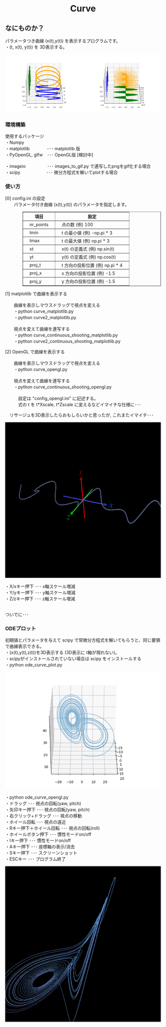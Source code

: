 <html lang="ja">
    <head>
        <meta charset="utf-8" />
    </head>
<body>
<h1><center>Curve</center></h1>
<h2>なにものか？</h2>
<p>
パラメータつき曲線 (x(t),y(t)) を表示するプログラムです。<br>
・(t, x(t), y(t)) を 3D表示する。
</p>
<center><img src="images/curve.gif"></center>
<h3>環境構築</h3>
<p>
使用するパッケージ<br>
・Numpy <br>
・matplotlib　　　　･･･ matplotlib 版<br>
・PyOpenGL, glfw　･･･ OpenGL版 [検討中]<br>
<br>
・imageio　　　　　･･･ images_to_gif.py で連写したpngをgif化する場合<br>
・scipy　　　　　　･･･ 微分方程式を解いてplotする場合<br>
</p>
<h3>使い方</h3>
<p>
[0] config.ini の設定<br>
　　パラメータ付き曲線 (x(t),y(t)) のパラメータを指定します。
<div style="padding-left: 4em;" padding="1px 10px 1px 10px">
            <table border="1">
                <tr><th>項目</th><th>設定</th></tr>
                <tr><td>　nr_points　</td><td>　点の数 (例) 100　</td></tr>
                <tr><td>　tmin　</td><td>　t の最小値 (例) -np.pi * 3　</td></tr>
                <tr><td>　tmax　</td><td>　t の最大値 (例) np.pi * 3　</td></tr>
                <tr><td>　xt　</td><td>　x(t) の定義式 (例) np.sin(t)　</td></tr>
                <tr><td>　yt　</td><td>　y(t) の定義式 (例) np.cos(t)　</td></tr>
                <tr><td>　proj_t　</td><td>　t 方向の投影位置 (例) np.pi * 4　</td></tr>
                <tr><td>　proj_x　</td><td>　x 方向の投影位置 (例) -1.5　</td></tr>
                <tr><td>　proj_y　</td><td>　y 方向の投影位置 (例) -1.5　</td></tr>
            </table>
</div>
</p>

<p>
[1] matplotlib で曲線を表示する<br>
<br>
　　曲線を表示しマウスドラッグで視点を変える<br>
　　・python curve_matplotlib.py<br>
　　・python curve2_matplotlib.py<br>
<br>
　　視点を変えて曲線を連写する<br>
　　・python curve_continuous_shooting_matplotlib.py<br>
　　・python curve2_continuous_shooting_matplotlib.py<br>
</p>

<p>
[2] OpenGL で曲線を表示する<br>
<br>
　　曲線を表示しマウスドラッグで視点を変える<br>
　　・python curve_opengl.py<br>
<br>
　　視点を変えて曲線を連写する<br>
　　・python curve_continuous_shooting_opengl.py<br>
    <br>
　　　設定は "config_opengl.ini" に記述する。<br>
　　　式の t を t*Xscale, t*Zscale に変えるなどイマイチな仕様に･･･<br>
</p>
<p>
　リサージュを3D表示したらおもしろいかと思ったが, これまたイマイチ･･･
</p>
<center><img src="images/curve_opengl.gif"></center>
<p>
・X/xキー押下 ･･･ x軸スケール増減<br>
・Y/yキー押下 ･･･ y軸スケール増減<br>
・Z/zキー押下 ･･･ z軸スケール増減<br>
</p>
<br>
ついでに･･･
<h3>ODEプロット</h3>
<p>
初期値とパラメータを与えて scipy で常微分方程式を解いてもらうと、同じ要領で曲線表示できる。<br>
・(x(t),y(t),z(t))を3D表示する (3D表示に t軸が現れない)。<br>
・scipyがインストールされていない場合は scipy をインストールする<br>
・python ode_curve_plot.py
</p>
<center><img src="images/ode_plot.gif"></center>
<p>
・python ode_curve_opengl.py<br>
・ドラッグ ･･･ 視点の回転(yaw, pitch)<br>
・矢印キー押下 ･･･ 視点の回転(yaw, pitch)<br>
・右クリック+ドラッグ ･･･ 視点の移動<br>
・ホイール回転 ･･･ 視点の遠近<br>
・Rキー押下＋ホイール回転 ･･･ 視点の回転(roll)<br>
・ホイールボタン押下 ･･･ 慣性モードon/off <br>
・Iキー押下 ･･･ 慣性モードon/off<br>
・Aキー押下 ･･･ 座標軸の表示/消去<br>
・Sキー押下 ･･･ スクリーンショット<br>
・ESCキー ･･･ プログラム終了
</p>
<center><img src="images/ode_curve_opengl.gif"></center>
    </body>
</html>
